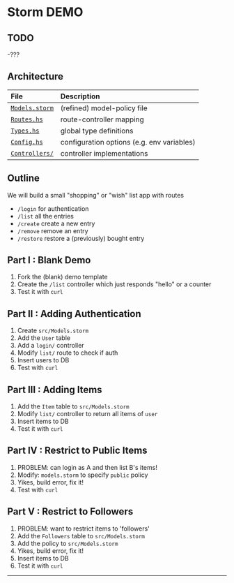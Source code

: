 # Storm DEMO

## TODO 

-???

## Architecture

| **File**                           | **Description**                            |
|:-----------------------------------|:-------------------------------------------|
| [`Models.storm`](src/Model.storm)  | (refined) model-policy file                |
| [`Routes.hs`](src/Routes.hs)       | route-controller mapping                   |
| [`Types.hs`](src/Types.hs)         | global type definitions                    |
| [`Config.hs`](src/Config.hs)       | configuration options (e.g. env variables) |
| [`Controllers/`](src/Controllers/) | controller implementations                 |

## Outline

We will build a small "shopping" or "wish" list app with routes

- `/login`    for authentication
- `/list`     all the entries
- `/create`   create a new entry
- `/remove`   remove an entry    
- `/restore`  restore a (previously) bought entry

## Part I : Blank Demo

1. Fork the (blank) demo template
2. Create the `/list` controller which just responds "hello" or a counter
3. Test it with `curl` 

## Part II : Adding Authentication

1. Create `src/Models.storm` 
2. Add the `User` table
3. Add a `login/` controller 
4. Modify `list/` route to check if auth
5. Insert users to DB
6. Test with `curl` 

## Part III : Adding Items

1. Add the `Item` table to `src/Models.storm`
2. Modify `list/` controller to return all items of `user`
3. Insert items to DB
4. Test it with `curl`

## Part IV : Restrict to Public Items
1. PROBLEM: can login as A and then list B's items!
2. Modify: `models.storm` to specify `public` policy
3. Yikes, build error, fix it!
5. Test with `curl`

## Part V : Restrict to Followers
1. PROBLEM: want to restrict items to 'followers'
2. Add the `Followers` table to `src/Models.storm`
3. Add the policy to `src/Models.storm`
4. Yikes, build error, fix it!
5. Insert items to DB
6. Test it with `curl`


---
